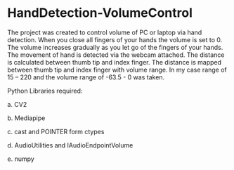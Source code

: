 # HandDetection-VolumeControl
The project was created to control volume of PC or laptop via hand detection. When you close all fingers of your hands the volume is set to 0. The volume increases gradually as you let go of the fingers of your hands. The movement of hand is detected via the webcam attached. The distance is calculated between thumb tip and index finger. The distance is mapped between thumb tip and index finger with volume range. In my case range of 15 – 220 and the volume range of -63.5 - 0 was taken.

Python Libraries required:

a. CV2

b. Mediapipe

c. cast and POINTER form ctypes

d. AudioUtilities and IAudioEndpointVolume

e. numpy
